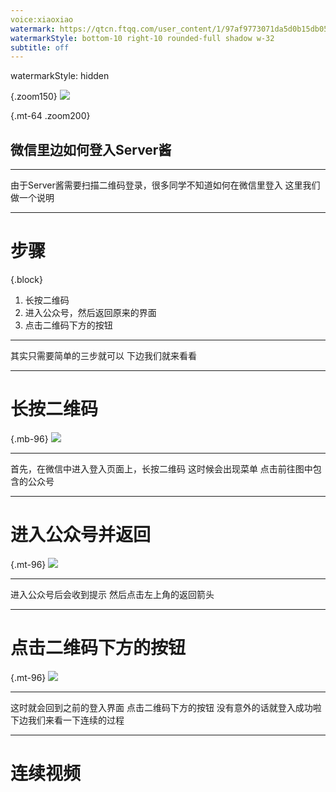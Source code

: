 ```yaml
---
voice:xiaoxiao
watermark: https://qtcn.ftqq.com/user_content/1/97af9773071da5d0b15db0589e099b2dfa003e07.jpg
watermarkStyle: bottom-10 right-10 rounded-full shadow w-32
subtitle: off
---
```

watermarkStyle: hidden

{.zoom150}
![](http://sct.ftqq.com/static/media/logo.21755c19.svg)

{.mt-64 .zoom200}
## 微信里边如何登入Server酱

---
由于Server酱需要扫描二维码登录，很多同学不知道如何在微信里登入
这里我们做一个说明

----
# 步骤

{.block}
1. 长按二维码
2. 进入公众号，然后返回原来的界面
3. 点击二维码下方的按钮

---
其实只需要简单的三步就可以
下边我们就来看看

----
# 长按二维码

{.mb-96}
![](https://qtcn.ftqq.com/user_content/1/30f46e5f7465d9129aca9a491a809afc7bbce44e.png)

---
首先，在微信中进入登入页面上，长按二维码
这时候会出现菜单
点击前往图中包含的公众号

----
# 进入公众号并返回

{.mt-96}
![](https://qtcn.ftqq.com/user_content/1/8f511bdd9619140045ebf551d40f8c6e6c9b404d.png)

---
进入公众号后会收到提示
然后点击左上角的返回箭头

----
# 点击二维码下方的按钮

{.mt-96}
![](https://qtcn.ftqq.com/user_content/1/c5dae44fb1bdee8fccc3d07be690bd431ece5b75.png)

---
这时就会回到之前的登入界面
点击二维码下方的按钮
没有意外的话就登入成功啦
下边我们来看一下连续的过程

----
# 连续视频


```video@{url=https://qtcn.ftqq.com/user_content/1/04b4a96dfc14963697089300905570431d8497ba.mp4}
```